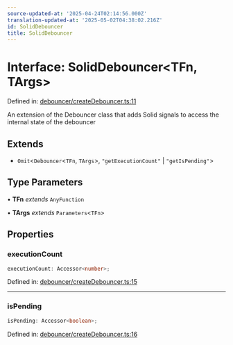 ```yaml
---
source-updated-at: '2025-04-24T02:14:56.000Z'
translation-updated-at: '2025-05-02T04:38:02.216Z'
id: SolidDebouncer
title: SolidDebouncer
---
```


<!-- DO NOT EDIT: this page is autogenerated from the type comments -->

# Interface: SolidDebouncer\<TFn, TArgs\>

Defined in: [debouncer/createDebouncer.ts:11](https://github.com/TanStack/pacer/blob/main/packages/solid-pacer/src/debouncer/createDebouncer.ts#L11)

An extension of the Debouncer class that adds Solid signals to access the internal state of the debouncer

## Extends

- `Omit`\<`Debouncer`\<`TFn`, `TArgs`\>, `"getExecutionCount"` \| `"getIsPending"`\>

## Type Parameters

• **TFn** *extends* `AnyFunction`

• **TArgs** *extends* `Parameters`\<`TFn`\>

## Properties

### executionCount

```ts
executionCount: Accessor<number>;
```

Defined in: [debouncer/createDebouncer.ts:15](https://github.com/TanStack/pacer/blob/main/packages/solid-pacer/src/debouncer/createDebouncer.ts#L15)

***

### isPending

```ts
isPending: Accessor<boolean>;
```

Defined in: [debouncer/createDebouncer.ts:16](https://github.com/TanStack/pacer/blob/main/packages/solid-pacer/src/debouncer/createDebouncer.ts#L16)
